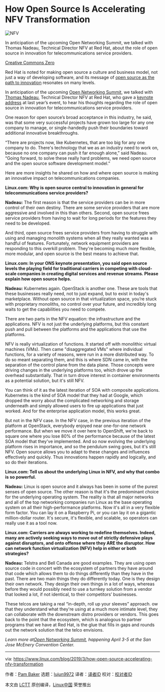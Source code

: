 [#]: collector: (lujun9972)
[#]: translator: ( )
[#]: reviewer: ( )
[#]: publisher: ( )
[#]: url: ( )
[#]: subject: (How Open Source Is Accelerating NFV Transformation)
[#]: via: (https://www.linux.com/blog/2019/3/how-open-source-accelerating-nfv-transformation)
[#]: author: (Pam Baker https://www.linux.com/users/pambaker)

How Open Source Is Accelerating NFV Transformation
======

![NFV][1]

In anticipation of the upcoming Open Networking Summit, we talked with Thomas Nadeau, Technical Director NFV at Red Hat, about the role of open source in innovation for telecommunications service providers.

[Creative Commons Zero][2]

Red Hat is noted for making open source a culture and business model, not just a way of developing software, and its message of [open source as the path to innovation][3] resonates on many levels.

In anticipation of the upcoming [Open Networking Summit][4], we talked with [Thomas Nadeau][5], Technical Director NFV at Red Hat, who gave a [keynote address][6] at last year’s event, to hear his thoughts regarding the role of open source in innovation for telecommunications service providers.

One reason for open source’s broad acceptance in this industry, he said, was that some very successful projects have grown too large for any one company to manage, or single-handedly push their boundaries toward additional innovative breakthroughs.

“There are projects now, like Kubernetes, that are too big for any one company to do. There's technology that we as an industry need to work on, because no one company can push it far enough alone,” said Nadeau. “Going forward, to solve these really hard problems, we need open source and the open source software development model.”

Here are more insights he shared on how and where open source is making an innovative impact on telecommunications companies.

**Linux.com: Why is open source central to innovation in general for telecommunications service providers?**

**Nadeau:** The first reason is that the service providers can be in more control of their own destiny. There are some service providers that are more aggressive and involved in this than others. Second, open source frees service providers from having to wait for long periods for the features they need to be developed.

And third, open source frees service providers from having to struggle with using and managing monolith systems when all they really wanted was a handful of features. Fortunately, network equipment providers are responding to this overkill problem. They're becoming much more flexible, more modular, and open source is the best means to achieve that.

**Linux.com: In your ONS keynote presentation, you said open source levels the playing field for traditional carriers in competing with cloud-scale companies in creating digital services and revenue streams. Please explain how open source helps.**

**Nadeau:** Kubernetes again. OpenStack is another one. These are tools that these businesses really need, not to just expand, but to exist in today's marketplace. Without open source in that virtualization space, you’re stuck with proprietary monoliths, no control over your future, and incredibly long waits to get the capabilities you need to compete.

There are two parts in the NFV equation: the infrastructure and the applications. NFV is not just the underlying platforms, but this constant push and pull between the platforms and the applications that use the platforms.

NFV is really virtualization of functions. It started off with monolithic virtual machines (VMs). Then came "disaggregated VMs" where individual functions, for a variety of reasons, were run in a more distributed way. To do so meant separating them, and this is where SDN came in, with the separation of the control plane from the data plane. Those concepts were driving changes in the underlying platforms too, which drove up the overhead substantially. That in turn drove interest in container environments as a potential solution, but it's still NFV.

You can think of it as the latest iteration of SOA with composite applications. Kubernetes is the kind of SOA model that they had at Google, which dropped the worry about the complicated networking and storage underneath and simply allowed users to fire up applications that just worked. And for the enterprise application model, this works great.

But not in the NFV case. In the NFV case, in the previous iteration of the platform at OpenStack, everybody enjoyed near one-for-one network performance. But when we move it over here to OpenShift, we're back to square one where you lose 80% of the performance because of the latest SOA model that they've implemented. And so now evolving the underlying platform rises in importance, and so the pendulum swing goes, but it's still NFV. Open source allows you to adapt to these changes and influences effectively and quickly. Thus innovations happen rapidly and logically, and so do their iterations.

**Linux.com: Tell us about the underlying Linux in NFV, and why that combo is so powerful.**

**Nadeau:** Linux is open source and it always has been in some of the purest senses of open source. The other reason is that it's the predominant choice for the underlying operating system. The reality is that all major networks and all of the top networking companies run Linux as the base operating system on all their high-performance platforms. Now it's all in a very flexible form factor. You can lay it on a Raspberry Pi, or you can lay it on a gigantic million-dollar router. It's secure, it's flexible, and scalable, so operators can really use it as a tool now.

**Linux.com: Carriers are always working to redefine themselves. Indeed, many are actively seeking ways to move out of strictly defensive plays against disruptors, and onto offense where they ARE the disruptor. How can network function virtualization (NFV) help in either or both strategies?**

**Nadeau:** Telstra and Bell Canada are good examples. They are using open source code in concert with the ecosystem of partners they have around that code which allows them to do things differently than they have in the past. There are two main things they do differently today. One is they design their own network. They design their own things in a lot of ways, whereas before they would possibly need to use a turnkey solution from a vendor that looked a lot, if not identical, to their competitors’ businesses.

These telcos are taking a real “in-depth, roll up your sleeves” approach. ow that they understand what they're using at a much more intimate level, they can collaborate with the downstream distro providers or vendors. This goes back to the point that the ecosystem, which is analogous to partner programs that we have at Red Hat, is the glue that fills in gaps and rounds out the network solution that the telco envisions.

_Learn more at[Open Networking Summit][4], happening April 3-5 at the San Jose McEnery Convention Center._

--------------------------------------------------------------------------------

via: https://www.linux.com/blog/2019/3/how-open-source-accelerating-nfv-transformation

作者：[Pam Baker][a]
选题：[lujun9972][b]
译者：[译者ID](https://github.com/译者ID)
校对：[校对者ID](https://github.com/校对者ID)

本文由 [LCTT](https://github.com/LCTT/TranslateProject) 原创编译，[Linux中国](https://linux.cn/) 荣誉推出

[a]: https://www.linux.com/users/pambaker
[b]: https://github.com/lujun9972
[1]: https://www.linux.com/sites/lcom/files/styles/rendered_file/public/nfv-443852_1920.jpg?itok=uFbzmEPY (NFV)
[2]: /LICENSES/CATEGORY/CREATIVE-COMMONS-ZERO
[3]: https://www.linuxfoundation.org/blog/2018/02/open-source-standards-team-red-hat-measures-open-source-success/
[4]: https://events.linuxfoundation.org/events/open-networking-summit-north-america-2019/
[5]: https://www.linkedin.com/in/tom-nadeau/
[6]: https://onseu18.sched.com/event/Fmpr
